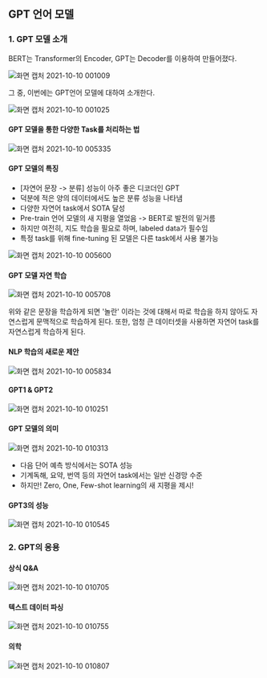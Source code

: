 ## GPT 언어 모델

### 1. GPT 모델 소개

BERT는 Transformer의 Encoder, GPT는 Decoder를 이용하여 만들어졌다.

![화면 캡처 2021-10-10 001009](https://user-images.githubusercontent.com/88299729/136665982-95d5b8d6-8e65-4a4f-a5ce-5483031c3263.png)

그 중, 이번에는 GPT언어 모델에 대하여 소개한다.

![화면 캡처 2021-10-10 001025](https://user-images.githubusercontent.com/88299729/136665986-9e30844d-7098-4414-a421-212e4d4016f0.png)



#### GPT 모델을 통한 다양한 Task를 처리하는 법

![화면 캡처 2021-10-10 005335](https://user-images.githubusercontent.com/88299729/136666019-ef227254-0601-40a4-af77-1d6f04962af5.png)

#### GPT 모델의 특징

* [자연어 문장 -> 분류] 성능이 아주 좋은 디코더인 GPT 
* 덕분에 적은 양의 데이터에서도 높은 분류 성능을 나타냄 
* 다양한 자연어 task에서 SOTA 달성 
* Pre-train 언어 모델의 새 지평을 열었음 -> BERT로 발전의 밑거름 
* 하지만 여전히, 지도 학습을 필요로 하며, labeled data가 필수임 
* 특정 task를 위해 fine-tuning 된 모델은 다른 task에서 사용 불가능

![화면 캡처 2021-10-10 005600](https://user-images.githubusercontent.com/88299729/136666044-576cb370-5b03-441c-bc8e-34f7e36906af.png)

#### GPT 모델 자연 학습

![화면 캡처 2021-10-10 005708](https://user-images.githubusercontent.com/88299729/136666050-995565ca-ebeb-48d7-ba22-9d753c46566a.png)

위와 같은 문장을 학습하게 되면 '놀란' 이라는 것에 대해서 따로 학습을 하지 않아도 자연스럽게 문맥적으로 학습하게 된다. 또한, 엄청 큰 데이터셋을 사용하면 자연어 task를 자연스럽게 학습하게 된다.



#### NLP 학습의 새로운 제안

![화면 캡처 2021-10-10 005834](https://user-images.githubusercontent.com/88299729/136666103-a44ac1dc-b6e6-4908-b83d-37f9a3648181.png)

#### GPT1 & GPT2

![화면 캡처 2021-10-10 010251](https://user-images.githubusercontent.com/88299729/136666134-c183a442-6253-4298-b302-bb00d17a46f6.png)

#### GPT 모델의 의미

![화면 캡처 2021-10-10 010313](https://user-images.githubusercontent.com/88299729/136666142-f2ca2e32-4edf-4cc3-94ae-903949e5b8c2.png)

* 다음 단어 예측 방식에서는 SOTA 성능
* 기계독해, 요약, 번역 등의 자연어 task에서는 일반 신경망 수준
* 하지만! Zero, One, Few-shot learning의 새 지평을 제시!



#### GPT3의 성능

![화면 캡처 2021-10-10 010545](https://user-images.githubusercontent.com/88299729/136666156-b01237f4-158e-459f-98f7-f5c7cc932dd1.png)

### 2. GPT의 응용

#### 상식 Q&A

![화면 캡처 2021-10-10 010705](https://user-images.githubusercontent.com/88299729/136666160-337f3083-1c50-489b-8093-3fa4855f23ab.png)

#### 텍스트 데이터 파싱

![화면 캡처 2021-10-10 010755](https://user-images.githubusercontent.com/88299729/136666163-fa0bce4a-219b-43ea-a095-9984990767f2.png)

#### 의학

![화면 캡처 2021-10-10 010807](https://user-images.githubusercontent.com/88299729/136666169-fb91bbee-d859-40fa-a852-8c9e322068b5.png)